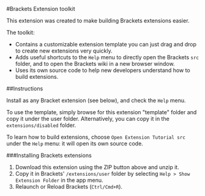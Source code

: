 #Brackets Extension toolkit

This extension was created to make building Brackets extensions easier.

The toolkit:

*	Contains a customizable extension template you can just drag and drop to create new extensions very quickly.
*	Adds useful shortcuts to the `Help` menu to directly open the Brackets `src` folder, and to open the Brackets wiki in a new browser window.
*	Uses its own source code to help new developers understand how to build extensions.

##Instructions

Install as any Bracket extension (see below), and check the `Help` menu.

To use the template, simply browse for this extension "template" folder and copy it under the user folder.
Alternatively, you can copy it in the `extensions/disabled` folder.

To learn how to build extensions, choose `Open Extension Tutorial src` under the `Help` menu: it will open its own source code.


###Installing Brackets extensions

1. Download this extension using the ZIP button above and unzip it.
2. Copy it in Brackets' `/extensions/user` folder by selecting `Help > Show Extension Folder` in the app menu. 
3. Relaunch or Reload Brackets (`Ctrl/Cmd+R`).
